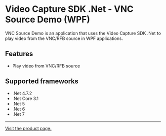 # Video Capture SDK .Net - VNC Source Demo (WPF)

VNC Source Demo is an application that uses the Video Capture SDK .Net to play video from the VNC/RFB source in WPF applications.

## Features

- Play video from VNC/RFB source

## Supported frameworks

- .Net 4.7.2
- .Net Core 3.1
- .Net 5
- .Net 6
- .Net 7

---

[Visit the product page.](https://www.visioforge.com/video-capture-sdk-net)
